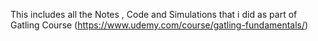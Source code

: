 This includes all the Notes , Code and Simulations that i did as part of Gatling Course (https://www.udemy.com/course/gatling-fundamentals/)